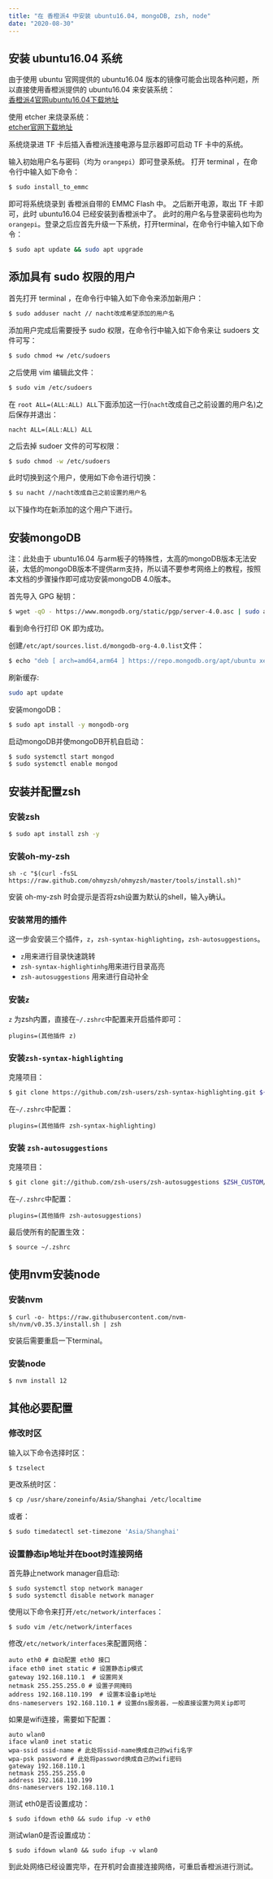 ```yaml
---
title: "在 香橙派4 中安装 ubuntu16.04, mongoDB, zsh, node"
date: "2020-08-30"
---
```

## 安装 ubuntu16.04 系统
由于使用 ubuntu 官网提供的 ubuntu16.04 版本的镜像可能会出现各种问题，所以直接使用香橙派提供的 ubuntu16.04 来安装系统：  
[香橙派4官网ubuntu16.04下载地址](http://www.orangepi.cn/downloadresourcescn/OrangePi4/2019-12-16/orangepi4_Ubuntu_image1.html)  

使用 etcher 来烧录系统：  
[etcher官网下载地址](https://www.balena.io/etcher/)  

系统烧录进 TF 卡后插入香橙派连接电源与显示器即可启动 TF 卡中的系统。

输入初始用户名与密码（均为 `orangepi`）即可登录系统。
打开 terminal ，在命令行中输入如下命令：

```bash
$ sudo install_to_emmc
```
即可将系统烧录到 香橙派自带的 EMMC Flash 中。
之后断开电源，取出 TF 卡即可，此时 ubuntu16.04 已经安装到香橙派中了。
此时的用户名与登录密码也均为 `orangepi`。登录之后应首先升级一下系统，打开terminal，在命令行中输入如下命令：

```bash
$ sudo apt update && sudo apt upgrade
```

## 添加具有 sudo 权限的用户
首先打开 terminal ，在命令行中输入如下命令来添加新用户：
```bash
$ sudo adduser nacht // nacht改成希望添加的用户名
```
添加用户完成后需要授予 sudo 权限，在命令行中输入如下命令来让  sudoers 文件可写：
```bash
$ sudo chmod +w /etc/sudoers
```
之后使用 vim 编辑此文件：
```bash
$ sudo vim /etc/sudoers
```
在 `root ALL=(ALL:ALL) ALL`下面添加这一行(`nacht`改成自己之前设置的用户名)之后保存并退出：
```
nacht ALL=(ALL:ALL) ALL
```
之后去掉  sudoer 文件的可写权限：
```bash
$ sudo chmod -w /etc/sudoers
```
此时切换到这个用户，使用如下命令进行切换： 
```bash
$ su nacht //nacht改成自己之前设置的用户名
```
以下操作均在新添加的这个用户下进行。
## 安装mongoDB
注：此处由于 ubuntu16.04 与arm板子的特殊性，太高的mongoDB版本无法安装，太低的mongoDB版本不提供arm支持，所以请不要参考网络上的教程，按照本文档的步骤操作即可成功安装mongoDB 4.0版本。

首先导入 GPG 秘钥：

```bash
$ wget -qO - https://www.mongodb.org/static/pgp/server-4.0.asc | sudo apt-key add -
```
看到命令行打印 OK 即为成功。  

创建`/etc/apt/sources.list.d/mongodb-org-4.0.list`文件：

```bash
$ echo "deb [ arch=amd64,arm64 ] https://repo.mongodb.org/apt/ubuntu xenial/mongodb-org/4.0 multiverse" | sudo tee /etc/apt/sources.list.d/mongodb-org-4.0.list
```
刷新缓存:
```bash
sudo apt update
```
安装mongoDB：
```bash
$ sudo apt install -y mongodb-org
```
启动mongoDB并使mongoDB开机自启动：
```bash
$ sudo systemctl start mongod
$ sudo systemctl enable mongod
```
## 安装并配置zsh
### 安装zsh
```bash
$ sudo apt install zsh -y
```

### 安装oh-my-zsh

```
sh -c "$(curl -fsSL https://raw.github.com/ohmyzsh/ohmyzsh/master/tools/install.sh)"
```
安装 oh-my-zsh 时会提示是否将zsh设置为默认的shell，输入`y`确认。

### 安装常用的插件
这一步会安装三个插件，`z`，`zsh-syntax-highlighting`，`zsh-autosuggestions`。  
- `z`用来进行目录快速跳转
- `zsh-syntax-highlightinhg`用来进行目录高亮
- `zsh-autosuggestions` 用来进行自动补全  

### 安装`z`  
`z` 为zsh内置，直接在`~/.zshrc`中配置来开启插件即可：
```
plugins=(其他插件 z)
```

### 安装`zsh-syntax-highlighting`
克隆项目：
```bash
$ git clone https://github.com/zsh-users/zsh-syntax-highlighting.git ${ZSH_CUSTOM:-~/.oh-my-zsh/custom}/plugins/zsh-syntax-highlighting
```
在`~/.zshrc`中配置：
```
plugins=(其他插件 zsh-syntax-highlighting)
```

### 安装 `zsh-autosuggestions`
克隆项目：
```bash
$ git clone git://github.com/zsh-users/zsh-autosuggestions $ZSH_CUSTOM/plugins/zsh-autosuggestions
```
在`~/.zshrc`中配置：
```
plugins=(其他插件 zsh-autosuggestions)
```
最后使所有的配置生效：
```bash
$ source ~/.zshrc
```
## 使用nvm安装node
### 安装nvm
```
$ curl -o- https://raw.githubusercontent.com/nvm-sh/nvm/v0.35.3/install.sh | zsh
```
安装后需要重启一下terminal。

### 安装node
```bash
$ nvm install 12
```
## 其他必要配置
### 修改时区  
输入以下命令选择时区：
```bash
$ tzselect
```

更改系统时区： 
```bash
$ cp /usr/share/zoneinfo/Asia/Shanghai /etc/localtime
```
或者：
```bash
$ sudo timedatectl set-timezone 'Asia/Shanghai'
```
### 设置静态ip地址并在boot时连接网络  
首先静止network manager自启动:
```
$ sudo systemctl stop network manager
$ sudo systemctl disable network manager
```
使用以下命令来打开`/etc/network/interfaces`：
```
$ sudo vim /etc/network/interfaces
```
修改`/etc/network/interfaces`来配置网络：
```
auto eth0 # 自动配置 eth0 接口
iface eth0 inet static # 设置静态ip模式
gateway 192.168.110.1  # 设置网关
netmask 255.255.255.0 # 设置子网掩码
address 192.168.110.199  # 设置本设备ip地址
dns-nameservers 192.168.110.1 # 设置dns服务器，一般直接设置为网关ip即可
```
如果是wifi连接，需要如下配置：
```
auto wlan0
iface wlan0 inet static
wpa-ssid ssid-name # 此处将ssid-name换成自己的wifi名字
wpa-psk password # 此处将password换成自己的wifi密码
gateway 192.168.110.1
netmask 255.255.255.0
address 192.168.110.199
dns-nameservers 192.168.110.1
```
测试 eth0是否设置成功：
```
$ sudo ifdown eth0 && sudo ifup -v eth0
```
测试wlan0是否设置成功：
```
$ sudo ifdown wlan0 && sudo ifup -v wlan0
```
到此处网络已经设置完毕，在开机时会直接连接网络，可重启香橙派进行测试。